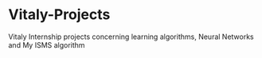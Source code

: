 # Vitaly-Projects
Vitaly Internship projects concerning learning algorithms, Neural Networks and My ISMS algorithm
